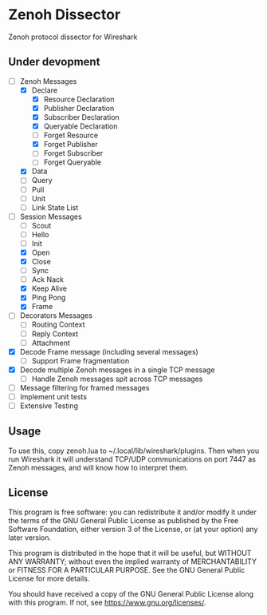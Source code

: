 # Zenoh Dissector
Zenoh protocol dissector for Wireshark

## Under devopment

- [ ] Zenoh Messages
  - [x] Declare
      - [x] Resource Declaration
      - [x] Publisher Declaration
      - [x] Subscriber Declaration
      - [x] Queryable Declaration
      - [ ] Forget Resource
      - [x] Forget Publisher
      - [ ] Forget Subscriber
      - [ ] Forget Queryable
  - [x] Data
  - [ ] Query
  - [ ] Pull
  - [ ] Unit
  - [ ] Link State List
- [ ] Session Messages
  - [ ] Scout
  - [ ] Hello
  - [ ] Init
  - [x] Open
  - [x] Close
  - [ ] Sync
  - [ ] Ack Nack
  - [x] Keep Alive
  - [x] Ping Pong
  - [x] Frame
- [ ] Decorators Messages
  - [ ] Routing Context
  - [ ] Reply Context
  - [ ] Attachment
- [x] Decode Frame message (including several messages)
  - [ ] Support Frame fragmentation
- [x] Decode multiple Zenoh messages in a single TCP message
  - [ ] Handle Zenoh messages spit across TCP messages
- [ ] Message filtering for framed messages
- [ ] Implement unit tests
- [ ] Extensive Testing

## Usage

To use this, copy zenoh.lua to ~/.local/lib/wireshark/plugins.
Then when you run Wireshark it will understand TCP/UDP communications
on port 7447 as Zenoh messages, and will know how to interpret them. 

## License
This program is free software: you can redistribute it and/or modify
it under the terms of the GNU General Public License as published by
the Free Software Foundation, either version 3 of the License, or
(at your option) any later version.

This program is distributed in the hope that it will be useful,
but WITHOUT ANY WARRANTY; without even the implied warranty of
MERCHANTABILITY or FITNESS FOR A PARTICULAR PURPOSE.  See the
GNU General Public License for more details.

You should have received a copy of the GNU General Public License
along with this program.  If not, see <https://www.gnu.org/licenses/>.
